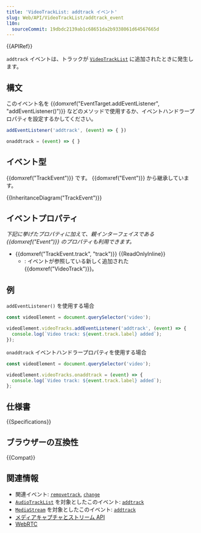 ```yaml
---
title: 'VideoTrackList: addtrack イベント'
slug: Web/API/VideoTrackList/addtrack_event
l10n:
  sourceCommit: 19dbdc2139ab1c68651da2b9338061d64567665d
---
```


{{APIRef}}

`addtrack` イベントは、トラックが [`VideoTrackList`](/ja/docs/Web/API/VideoTrackList) に追加されたときに発生します。

## 構文

このイベント名を {{domxref("EventTarget.addEventListener", "addEventListener()")}} などのメソッドで使用するか、イベントハンドラープロパティを設定するかしてください。

```js
addEventListener('addtrack', (event) => { })

onaddtrack = (event) => { }
```

## イベント型

{{domxref("TrackEvent")}} です。 {{domxref("Event")}} から継承しています。

{{InheritanceDiagram("TrackEvent")}}

## イベントプロパティ

_下記に挙げたプロパティに加えて、親インターフェイスである {{domxref("Event")}} のプロパティも利用できます。_

- {{domxref("TrackEvent.track", "track")}} {{ReadOnlyInline}}
  - : イベントが参照している新しく追加された {{domxref("VideoTrack")}}。

## 例

`addEventListener()` を使用する場合

```js
const videoElement = document.querySelector('video');

videoElement.videoTracks.addEventListener('addtrack', (event) => {
  console.log(`Video track: ${event.track.label} added`);
});
```

`onaddtrack` イベントハンドラープロパティを使用する場合

```js
const videoElement = document.querySelector('video');

videoElement.videoTracks.onaddtrack = (event) => {
  console.log(`Video track: ${event.track.label} added`);
};
```

## 仕様書

{{Specifications}}

## ブラウザーの互換性

{{Compat}}

## 関連情報

- 関連イベント: [`removetrack`](/ja/docs/Web/API/VideoTrackList/removetrack_event), [`change`](/ja/docs/Web/API/VideoTrackList/change_event)
- [`AudioTrackList`](/ja/docs/Web/API/AudioTrackList) を対象としたこのイベント: [`addtrack`](/ja/docs/Web/API/AudioTrackList/addtrack_event)
- [`MediaStream`](/ja/docs/Web/API/MediaStream) を対象としたこのイベント: [`addtrack`](/ja/docs/Web/API/MediaStream/addtrack_event)
- [メディアキャプチャとストリーム API](/ja/docs/Web/API/Media_Capture_and_Streams_API)
- [WebRTC](/ja/docs/Web/API/WebRTC_API)

